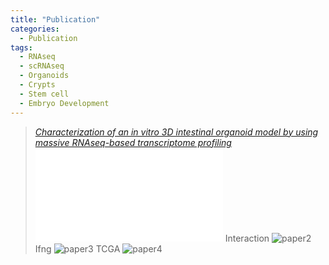 ```yaml
---
title: "Publication"
categories:
  - Publication
tags:
  - RNAseq
  - scRNAseq
  - Organoids
  - Crypts
  - Stem cell
  - Embryo Development
---
```

  
> <cite><a href="https://www.nature.com/articles/s41598-021-96321-8">Characterization of an in vitro 3D intestinal organoid model by using massive RNAseq-based transcriptome profiling</a></cite>
![paper1](/assets/png-paper/schematic.pdf)
> Interaction
![paper2](/assets/png-paper/Cecum_Young_circos-table-uciedhs-large.svg)
> Ifng
![paper3](/assets/png-paper/Ifng.png)
> TCGA
![paper4](Graphical_abstract.001.tiff)